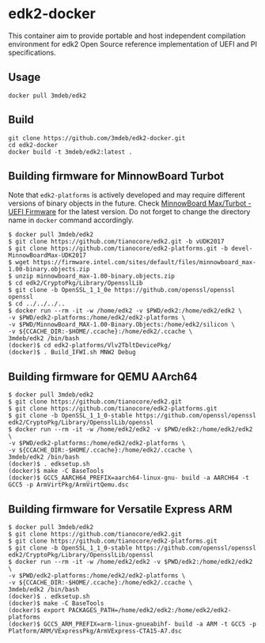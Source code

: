 edk2-docker
===========

This container aim to provide portable and host independent compilation
environment for edk2 Open Source reference implementation of UEFI and PI
specifications.

Usage
-----

```
docker pull 3mdeb/edk2
```

Build
-----

```
git clone https://github.com/3mdeb/edk2-docker.git
cd edk2-docker
docker build -t 3mdeb/edk2:latest .
```

Building firmware for MinnowBoard Turbot
----------------------------------------

Note that `edk2-platforms` is actively developed and may require different
versions of binary objects in the future. Check [MinnowBoard Max/Turbot - UEFI Firmware](https://firmware.intel.com/projects/minnowboard-max)
for the latest version. Do not forget to change the directory name in `docker`
command accordingly.

```
$ docker pull 3mdeb/edk2
$ git clone https://github.com/tianocore/edk2.git -b vUDK2017
$ git clone https://github.com/tianocore/edk2-platforms.git -b devel-MinnowBoardMax-UDK2017
$ wget https://firmware.intel.com/sites/default/files/minnowboard_max-1.00-binary.objects.zip
$ unzip minnowboard_max-1.00-binary.objects.zip
$ cd edk2/CryptoPkg/Library/OpensslLib
$ git clone -b OpenSSL_1_1_0e https://github.com/openssl/openssl openssl
$ cd ../../../..
$ docker run --rm -it -w /home/edk2 -v $PWD/edk2:/home/edk2/edk2 \
-v $PWD/edk2-platforms:/home/edk2/edk2-platforms \
-v $PWD/MinnowBoard_MAX-1.00-Binary.Objects:/home/edk2/silicon \
-v ${CCACHE_DIR:-$HOME/.ccache}:/home/edk2/.ccache \
3mdeb/edk2 /bin/bash
(docker)$ cd edk2-platforms/Vlv2TbltDevicePkg/
(docker)$ . Build_IFWI.sh MNW2 Debug
```

Building firmware for QEMU AArch64
----------------------------------

```
$ docker pull 3mdeb/edk2
$ git clone https://github.com/tianocore/edk2.git
$ git clone https://github.com/tianocore/edk2-platforms.git
$ git clone -b OpenSSL_1_1_0-stable https://github.com/openssl/openssl edk2/CryptoPkg/Library/OpensslLib/openssl
$ docker run --rm -it -w /home/edk2/edk2 -v $PWD/edk2:/home/edk2/edk2 \
-v $PWD/edk2-platforms:/home/edk2/edk2-platforms \
-v ${CCACHE_DIR:-$HOME/.ccache}:/home/edk2/.ccache \
3mdeb/edk2 /bin/bash
(docker)$ . edksetup.sh
(docker)$ make -C BaseTools
(docker)$ GCC5_AARCH64_PREFIX=aarch64-linux-gnu- build -a AARCH64 -t GCC5 -p ArmVirtPkg/ArmVirtQemu.dsc
```

Building firmware for Versatile Express ARM
-------------------------------------------

```
$ docker pull 3mdeb/edk2
$ git clone https://github.com/tianocore/edk2.git
$ git clone https://github.com/tianocore/edk2-platforms.git
$ git clone -b OpenSSL_1_1_0-stable https://github.com/openssl/openssl edk2/CryptoPkg/Library/OpensslLib/openssl
$ docker run --rm -it -w /home/edk2/edk2 -v $PWD/edk2:/home/edk2/edk2 \
-v $PWD/edk2-platforms:/home/edk2/edk2-platforms \
-v ${CCACHE_DIR:-$HOME/.ccache}:/home/edk2/.ccache \
3mdeb/edk2 /bin/bash
(docker)$ . edksetup.sh
(docker)$ make -C BaseTools
(docker)$ export PACKAGES_PATH=/home/edk2/edk2:/home/edk2/edk2-platforms
(docker)$ GCC5_ARM_PREFIX=arm-linux-gnueabihf- build -a ARM -t GCC5 -p Platform/ARM/VExpressPkg/ArmVExpress-CTA15-A7.dsc
```
